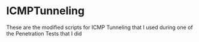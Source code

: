 # ICMPTunneling
These are the modified scripts for ICMP Tunneling that I used during one of the Penetration Tests that I did
